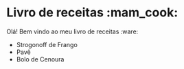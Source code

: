 # Livro de receitas :mam_cook:

Olá! Bem vindo ao meu livro de receitas :ware:

- Strogonoff de Frango
- Pavê
- Bolo de Cenoura